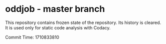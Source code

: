 # oddjob - master branch

This repository contains frozen state of the repository.
Its history is cleared. It is used only for static code
analysis with Codacy.

Commit Time: 1710833810